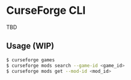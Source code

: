 # CurseForge CLI

TBD

## Usage (WIP)

```bash
$ curseforge games
$ curseforge mods search --game-id <game_id>
$ curseforge mods get --mod-id <mod_id>
```
